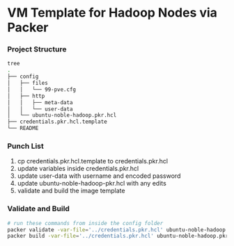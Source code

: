 # VM Template for Hadoop Nodes via Packer

### Project Structure

```bash
tree
.
├── config
│   ├── files
│   │   └── 99-pve.cfg
│   ├── http
│   │   ├── meta-data
│   │   └── user-data
│   └── ubuntu-noble-hadoop.pkr.hcl
├── credentials.pkr.hcl.template
└── README
```

### Punch List

1. cp credentials.pkr.hcl.template to credentials.pkr.hcl
2. update variables inside credentials.pkr.hcl
3. update user-data with username and encoded password
4. update ubuntu-noble-hadoop-pkr.hcl with any edits
5. validate and build the image template

### Validate and Build

```bash
# run these commands from inside the config folder
packer validate -var-file='../credentials.pkr.hcl' ubuntu-noble-hadoop.pkr.hcl
packer build -var-file='../credentials.pkr.hcl' ubuntu-noble-hadoop.pkr.hcl
```
